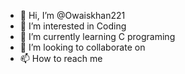 - 👋 Hi, I’m @Owaiskhan221
- 👀 I’m interested in Coding
- 🌱 I’m currently learning C programing
- 💞️ I’m looking to collaborate on 
- 📫 How to reach me 

<!---
Owaiskhan221/Owaiskhan221 is a ✨ special ✨ repository because its `README.md` (this file) appears on your GitHub profile.
You can click the Preview link to take a look at your changes.
--->
